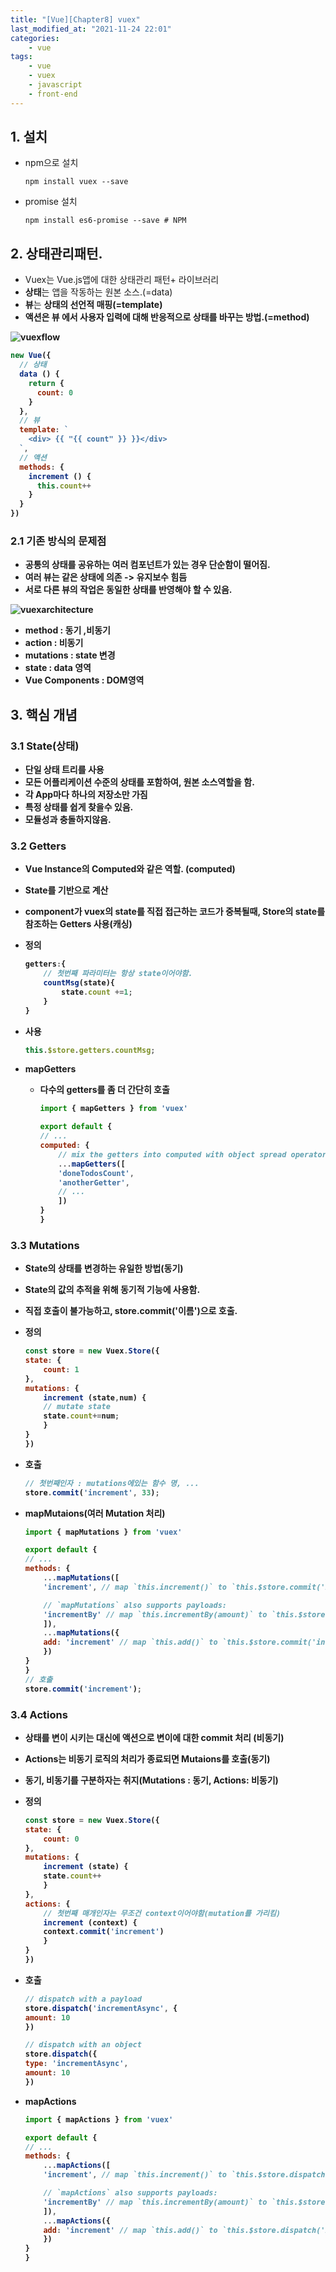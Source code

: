 ```yaml
---
title: "[Vue][Chapter8] vuex"
last_modified_at: "2021-11-24 22:01"
categories:
    - vue
tags:
    - vue
    - vuex
    - javascript
    - front-end
---
```


## 1. 설치
* npm으로 설치

    ```text
    npm install vuex --save
    ```

* promise 설치

    ```text
    npm install es6-promise --save # NPM
    ```

## 2. 상태관리패턴.
* Vuex는 Vue.js앱에 대한 상태관리 패턴+ 라이브러리
* <strong>상태</strong>는 앱을 작동하는 원본 소스.(=data)
* <strong>뷰</strong>는 <strong>상태<strong>의 선언적 매핑(=template)
* <strong>액션</strong>은 <strong>뷰</strong> 에서 사용자 입력에 대해 반응적으로 상태를 바꾸는 방법.(=method)

![vuexflow](https://vuex.vuejs.org/flow.png)

```js
new Vue({
  // 상태
  data () {
    return {
      count: 0
    }
  },
  // 뷰
  template: `
    <div> {{ "{{ count" }} }}</div>
  `,
  // 액션
  methods: {
    increment () {
      this.count++
    }
  }
})
```
### 2.1 기존 방식의 문제점

* 공통의 상태를 공유하는 여러 컴포넌트가 있는 경우 단순함이 떨어짐. 
* 여러 뷰는 같은 상태에 의존 -> 유지보수 힘듬
* 서로 다른 뷰의 작업은 동일한 상태를 반영해야 할 수 있음.

![vuexarchitecture](https://vuex.vuejs.org/vuex.png)

* method : 동기 ,비동기
* action : 비동기
* mutations : state 변경
* state : data 영역
* Vue Components : DOM영역

## 3. 핵심 개념

### 3.1 State(상태)

* <strong>단일 상태 트리</strong>를 사용
* 모든 어플리케이션 수준의 상태를 포함하여, 원본 소스역할을 함.
* 각 App마다 하나의 저장소만 가짐
* 특정 상태를 쉽게 찾을수 있음.
* 모듈성과 충돌하지않음.

### 3.2 Getters

* Vue Instance의 Computed와 같은 역할. (computed)
* State를 기반으로 계산
* component가 vuex의 state를 직접 접근하는 코드가 중복될때, Store의 state를 참조하는 Getters 사용(캐싱)
* 정의

    ```js
    getters:{
        // 첫번째 파라미터는 항상 state이어야함.
        countMsg(state){
            state.count +=1;
        }
    }
    ```

* 사용

    ```js
    this.$store.getters.countMsg;
    ```

* mapGetters
    * 다수의 getters를 좀 더 간단히 호출

        ```js
        import { mapGetters } from 'vuex'

        export default {
        // ...
        computed: {
            // mix the getters into computed with object spread operator
            ...mapGetters([
            'doneTodosCount',
            'anotherGetter',
            // ...
            ])
        }
        }
        ```


### 3.3 Mutations

* State의 상태를 변경하는 유일한 방법(동기)
* State의 값의 추적을 위해 동기적 기능에 사용함.
* 직접 호출이 불가능하고, store.commit('이름')으로 호출.
* 정의

    ```js
    const store = new Vuex.Store({
    state: {
        count: 1
    },
    mutations: {
        increment (state,num) {
        // mutate state
        state.count+=num;
        }
    }
    })
    ```

* 호출

    ```js
    // 첫번째인자 : mutations에있는 함수 명, ...
    store.commit('increment', 33);
    ```

* mapMutaions(여러 Mutation 처리)

    ```js
    import { mapMutations } from 'vuex'

    export default {
    // ...
    methods: {
        ...mapMutations([
        'increment', // map `this.increment()` to `this.$store.commit('increment')`

        // `mapMutations` also supports payloads:
        'incrementBy' // map `this.incrementBy(amount)` to `this.$store.commit('incrementBy', amount)`
        ]),
        ...mapMutations({
        add: 'increment' // map `this.add()` to `this.$store.commit('increment')`
        })
    }
    }
    // 호출
    store.commit('increment');
    ```

### 3.4 Actions

* 상태를 변이 시키는 대신에 액션으로 변이에 대한 commit 처리 (비동기)
* Actions는 비동기 로직의 처리가 종료되면 Mutaions를 호출(동기)
* 동기, 비동기를 구분하자는 취지(Mutations : 동기, Actions: 비동기)
* 정의

    ```js
    const store = new Vuex.Store({
    state: {
        count: 0
    },
    mutations: {
        increment (state) {
        state.count++
        }
    },
    actions: {
        // 첫번째 매개인자는 무조건 context이어야함(mutation를 가리킴)
        increment (context) {
        context.commit('increment')
        }
    }
    })
    ```

* 호출

    ```js
    // dispatch with a payload
    store.dispatch('incrementAsync', {
    amount: 10
    })

    // dispatch with an object
    store.dispatch({
    type: 'incrementAsync',
    amount: 10
    })
    ```

* mapActions

    ```js
    import { mapActions } from 'vuex'

    export default {
    // ...
    methods: {
        ...mapActions([
        'increment', // map `this.increment()` to `this.$store.dispatch('increment')`

        // `mapActions` also supports payloads:
        'incrementBy' // map `this.incrementBy(amount)` to `this.$store.dispatch('incrementBy', amount)`
        ]),
        ...mapActions({
        add: 'increment' // map `this.add()` to `this.$store.dispatch('increment')`
        })
    }
    }
    ```